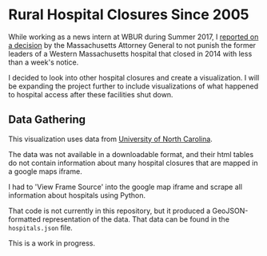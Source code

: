 # Rural Hospital Closures Since 2005

While working as a news intern at WBUR during Summer 2017,
I [reported on a decision](https://alexklavens.github.io/radio#north-adams) by the Massachusetts Attorney General to not punish
the former leaders of a Western Massachusetts hospital that closed in 2014 with
less than a week's notice.

I decided to look into other hospital closures and create a visualization. I will be expanding the project further to include visualizations of what happened to hospital access after these facilities shut down.

## Data Gathering

This visualization uses data from [University of North Carolina](http://www.shepscenter.unc.edu/programs-projects/rural-health/rural-hospital-closures/).

The data was not available in a downloadable format, and their html tables do not contain information about many hospital closures that are mapped in a google maps iframe.

I had to 'View Frame Source' into the google map iframe and scrape all information about hospitals using Python.

That code is not currently in this repository, but it produced a GeoJSON-formatted representation of the data. That data can be found in the `hospitals.json` file.

This is a work in progress.
